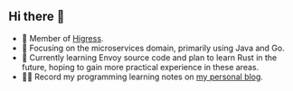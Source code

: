 ## Hi there 👋

<!--
**hanxiantao/hanxiantao** is a ✨ _special_ ✨ repository because its `README.md` (this file) appears on your GitHub profile.

Here are some ideas to get you started:

- 🔭 I’m currently working on ...
- 🌱 I’m currently learning ...
- 👯 I’m looking to collaborate on ...
- 🤔 I’m looking for help with ...
- 💬 Ask me about ...
- 📫 How to reach me: ...
- 😄 Pronouns: ...
- ⚡ Fun fact: ...
-->

- 👬 Member of [Higress](https://github.com/alibaba/higress).
- 🔭 Focusing on the microservices domain, primarily using Java and Go.
- 🌱 Currently learning Envoy source code and plan to learn Rust in the future, hoping to gain more practical experience in these areas.
- ✍🏻 Record my programming learning notes on [my personal blog](https://blog.csdn.net/qq_40378034).
